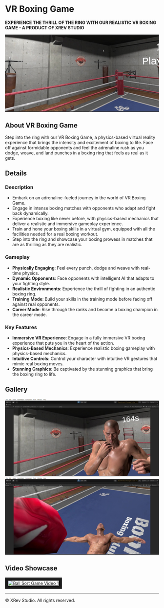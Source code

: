 # VR Boxing Game

**EXPERIENCE THE THRILL OF THE RING WITH OUR REALISTIC VR BOXING GAME - A PRODUCT OF XREV STUDIO**

![VR Boxing Game Banner](images/BoxingVR.jpg)

## About VR Boxing Game

Step into the ring with our VR Boxing Game, a physics-based virtual reality experience that brings the intensity and excitement of boxing to life. Face off against formidable opponents and feel the adrenaline rush as you dodge, weave, and land punches in a boxing ring that feels as real as it gets.

## Details

### Description

- Embark on an adrenaline-fueled journey in the world of VR Boxing Game.
- Engage in intense boxing matches with opponents who adapt and fight back dynamically.
- Experience boxing like never before, with physics-based mechanics that deliver a realistic and immersive gameplay experience.
- Train and hone your boxing skills in a virtual gym, equipped with all the facilities needed for a real boxing workout.
- Step into the ring and showcase your boxing prowess in matches that are as thrilling as they are realistic.

### Gameplay

- **Physically Engaging**: Feel every punch, dodge and weave with real-time physics.
- **Dynamic Opponents**: Face opponents with intelligent AI that adapts to your fighting style.
- **Realistic Environments**: Experience the thrill of fighting in an authentic boxing ring.
- **Training Mode**: Build your skills in the training mode before facing off against real opponents.
- **Career Mode**: Rise through the ranks and become a boxing champion in the career mode.

### Key Features

- **Immersive VR Experience**: Engage in a fully immersive VR boxing experience that puts you in the heart of the action.
- **Physics-Based Mechanics**: Experience realistic boxing gameplay with physics-based mechanics.
- **Intuitive Controls**: Control your character with intuitive VR gestures that mimic real boxing moves.
- **Stunning Graphics**: Be captivated by the stunning graphics that bring the boxing ring to life.


## Gallery

![VR Boxing Game Screenshot 1](images/BoxingVR2.jpg)
![VR Boxing Game Screenshot 2](images/BoxingVR3.jpg)

## Video Showcase

<a href="https://www.youtube.com/watch?v=WskphRmo31g" target="_blank"><img src="https://img.youtube.com/vi/WskphRmo31g/0.jpg" 
alt="Ball Sort Game Video 1" width="240" height="180" border="10" /></a>

---

© XRev Studio. All rights reserved.

